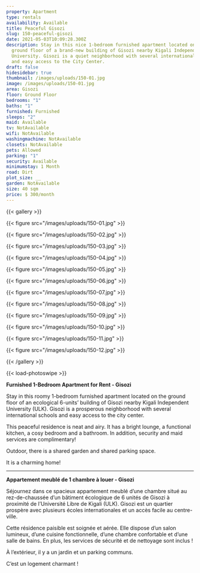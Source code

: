 ```yaml
---
property: Apartment
type: rentals
availability: Available
title: Peaceful Gisozi
slug: 150-peaceful-gisozi
date: 2021-05-03T10:09:28.300Z
description: Stay in this nice 1-bedroom furnished apartment located on the
  ground floor of a brand-new building of Gisozi nearby Kigali Independent
  University. Gisozi is a quiet neighborhood with several international schools
  and easy access to the City Center.
draft: false
hidesidebar: true
thumbnail: /images/uploads/150-01.jpg
image: /images/uploads/150-01.jpg
area: Gisozi
floor: Ground Floor
bedrooms: "1"
baths: "1"
furnished: Furnished
sleeps: "2"
maid: Available
tv: NotAvailable
wifi: NotAvailable
washingmachine: NotAvailable
closets: NotAvailable
pets: Allowed
parking: "1"
security: Available
minimumstay: 1 Month
road: Dirt
plot_size: __
garden: NotAvailable
size: 40 sqm
price: $ 300/month
---
```

{{< gallery >}}

{{< figure src="/images/uploads/150-01.jpg" >}}

{{< figure src="/images/uploads/150-02.jpg" >}}

{{< figure src="/images/uploads/150-03.jpg" >}}

{{< figure src="/images/uploads/150-04.jpg" >}}

{{< figure src="/images/uploads/150-05.jpg" >}}

{{< figure src="/images/uploads/150-06.jpg" >}}

{{< figure src="/images/uploads/150-07.jpg" >}}

{{< figure src="/images/uploads/150-08.jpg" >}}

{{< figure src="/images/uploads/150-09.jpg" >}}

{{< figure src="/images/uploads/150-10.jpg" >}}

{{< figure src="/images/uploads/150-11.jpg" >}}

{{< figure src="/images/uploads/150-12.jpg" >}}

{{< /gallery >}}

{{< load-photoswipe >}}

**Furnished 1-Bedroom Apartment for Rent - Gisozi**

Stay in this roomy 1-bedroom furnished apartment located on the ground floor of an ecological 6-units’ building of Gisozi nearby Kigali Independent University (ULK). Gisozi is a prosperous neighborhood with several international schools and easy access to the city center.

This peaceful residence is neat and airy. It has a bright lounge, a functional kitchen, a cosy bedroom and a bathroom. In addition, security and maid services are complimentary!

Outdoor, there is a shared garden and shared parking space.

It is a charming home! 

- - -

**Appartement meublé de 1 chambre à louer - Gisozi**

Séjournez dans ce spacieux appartement meublé d’une chambre situé au rez-de-chaussée d’un bâtiment écologique de 6 unités de Gisozi à proximité de l’Université Libre de Kigali (ULK). Gisozi est un quartier prospère avec plusieurs écoles internationales et un accès facile au centre-ville.

Cette résidence paisible est soignée et aérée. Elle dispose d’un salon lumineux, d’une cuisine fonctionnelle, d’une chambre confortable et d’une salle de bains. En plus, les services de sécurité et de nettoyage sont inclus !

À l’extérieur, il y a un jardin et un parking communs.

C’est un logement charmant !